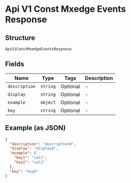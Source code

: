 
# Api V1 Const Mxedge Events Response

## Structure

`ApiV1ConstMxedgeEventsResponse`

## Fields

| Name | Type | Tags | Description |
|  --- | --- | --- | --- |
| `description` | `string` | Optional | - |
| `display` | `string` | Optional | - |
| `example` | `object` | Optional | - |
| `key` | `string` | Optional | - |

## Example (as JSON)

```json
{
  "description": "description0",
  "display": "display8",
  "example": {
    "key1": "val1",
    "key2": "val2"
  },
  "key": "key0"
}
```

